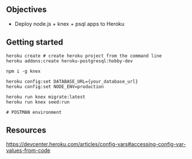 ## Objectives
* Deploy node.js + knex + psql apps to Heroku

## Getting started
```
heroku create # create heroku project from the command line
heroku addons:create heroku-postgresql:hobby-dev

npm i -g knex

heroku config:set DATABASE_URL={your_database_url}
heroku config:set NODE_ENV=production

heroku run knex migrate:latest
heroku run knex seed:run

# POSTMAN environment

```

## Resources
https://devcenter.heroku.com/articles/config-vars#accessing-config-var-values-from-code